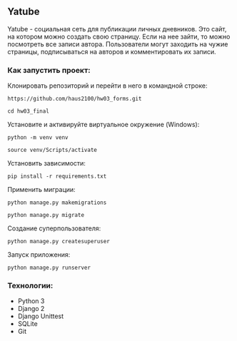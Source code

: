 ## Yatube

Yatube - социальная сеть для публикации личных дневников. Это сайт, на котором можно создать свою страницу. Если на нее зайти, то можно посмотреть все записи автора. Пользователи могут заходить на чужие страницы, подписываться на авторов и комментировать их записи.

### Как запустить проект:
Клонировать репозиторий и перейти в него в командной строке:

```
https://github.com/haus2100/hw03_forms.git
```

```
cd hw03_final
```

Установите и активируйте виртуальное окружение (Windows):

```
python -m venv venv
```
```
source venv/Scripts/activate
```

Установить зависимости:

```
pip install -r requirements.txt
```

Применить миграции:

```
python manage.py makemigrations
```
```
python manage.py migrate
```

Создание суперпользователя:

```
python manage.py createsuperuser
```

Запуск приложения:

```
python manage.py runserver
```

### Технологии:
- Python 3
- Django 2
- Django Unittest
- SQLite
- Git
